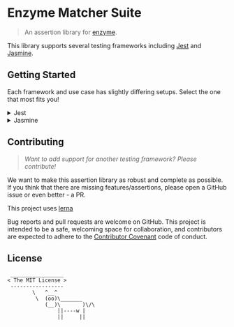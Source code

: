 # Enzyme Matcher Suite
> An assertion library for [enzyme](https://github.com/airbnb/enzyme/).

This library supports several testing frameworks including [Jest](https://github.com/facebook/jest) and [Jasmine](http://jasmine.github.io/).

## Getting Started

Each framework and use case has slightly differing setups. Select the one that most fits you!

<details><summary>Jest</summary><p>
  
<a href="/packages/jest-enzyme/README.md">jest-enzyme</a>
<a href="/packages/jest-environment-enzyme/README.md">jest-environment-enzyme</a>
<a href="/packages/eslint-config-jest-enzyme/README.md">eslint-config-jest-enzyme</a>
  
</p></details>

<details><summary>Jasmine</summary><p>
  
[jasmine-enzyme](/packages/jasmine-enzyme/README.md)
  
</p></details>

## Contributing

> _Want to add support for another testing framework? Please contribute!_

We want to make this assertion library as robust and complete as possible. If you think that there are missing features/assertions, please open a GitHub issue or even better - a PR.

This project uses [lerna](https://github.com/lerna/lerna)

Bug reports and pull requests are welcome on GitHub. This project is intended to be a safe, welcoming space for collaboration, and contributors are expected to adhere to the [Contributor Covenant](http://contributor-covenant.org/) code of conduct.

## License

```
 _________________
< The MIT License >
 -----------------
        \   ^__^
         \  (oo)\_______
            (__)\       )\/\
                ||----w |
                ||     ||
```
